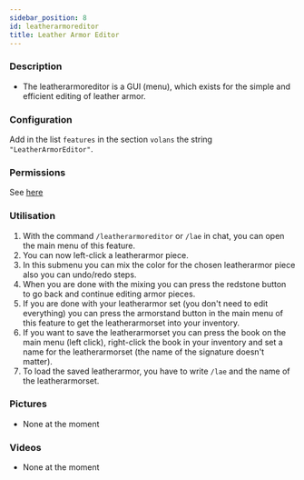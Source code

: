 ```yaml
---
sidebar_position: 8
id: leatherarmoreditor
title: Leather Armor Editor
---
```

### Description
* The leatherarmoreditor is a GUI (menu), which exists for the simple and efficient editing of leather armor.
### Configuration
Add in the list `features` in the section `volans` the string `"LeatherArmorEditor"`.
### Permissions
See [here](/docs/Permissions/#leather-armor-editor)
### Utilisation
1. With the command `/leatherarmoreditor` or `/lae` in chat, you can open the main menu of this feature.
2. You can now left-click a leatherarmor piece.
3. In this submenu you can mix the color for the chosen leatherarmor piece also you can undo/redo steps.
4. When you are done with the mixing you can press the redstone button to go back and continue editing armor pieces.
5. If you are done with your leatherarmor set (you don't need to edit everything) you can press the armorstand button in the main menu of this feature to get the leatherarmorset into your inventory.
6. If you want to save the leatherarmorset you can press the book on the main menu (left click), right-click the book in your inventory and set a name for the leatherarmorset (the name of the signature doesn't matter).
7. To load the saved leatherarmor, you have to write `/lae` and the name of the leatherarmorset.
### Pictures
- None at the moment
### Videos
- None at the moment